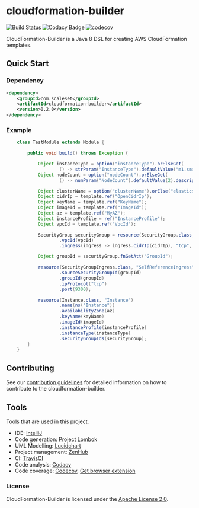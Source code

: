 cloudformation-builder
======================
[![Build Status](https://travis-ci.org/StuPro-TOSCAna/cloudformation-builder.svg?branch=master)](https://travis-ci.org/StuPro-TOSCAna/cloudformation-builder)
[![Codacy Badge](https://api.codacy.com/project/badge/Grade/1e8da2c529bd4eea95a369bed5f8e582)](https://www.codacy.com/app/stupro-toscana/cloudformation-builder?utm_source=github.com&amp;utm_medium=referral&amp;utm_content=StuPro-TOSCAna/cloudformation-builder&amp;utm_campaign=Badge_Grade)
[![codecov](https://codecov.io/gh/StuPro-TOSCAna/cloudformation-builder/branch/master/graph/badge.svg)](https://codecov.io/gh/StuPro-TOSCAna/cloudformation-builder)


CloudFormation-Builder is a Java 8 DSL for creating AWS CloudFormation templates.

Quick Start
-----------

### Dependency

```xml
<dependency>
    <groupId>com.scaleset</groupId>
    <artifactId>cloudformation-builder</artifactId>
    <version>0.2.0</version>
</dependency>
```

### Example

```java
    class TestModule extends Module {

        public void build() throws Exception {

            Object instanceType = option("instanceType").orElseGet(
                    () -> strParam("InstanceType").defaultValue("m1.small").description(ns("Instance") + " instance type"));
            Object nodeCount = option("nodeCount").orElseGet(
                    () -> numParam("NodeCount").defaultValue(2).description("Number of elasticsearch nodes to create"));

            Object clusterName = option("clusterName").orElse("elasticsearch");
            Object cidrIp = template.ref("OpenCidrIp");
            Object keyName = template.ref("KeyName");
            Object imageId = template.ref("ImageId");
            Object az = template.ref("MyAZ");
            Object instanceProfile = ref("InstanceProfile");
            Object vpcId = template.ref("VpcId");

            SecurityGroup securityGroup = resource(SecurityGroup.class, "SecurityGroup")
                    .vpcId(vpcId)
                    .ingress(ingress -> ingress.cidrIp(cidrIp), "tcp", 22, 9200, 9300, range(27018, 27019));

            Object groupId = securityGroup.fnGetAtt("GroupId");

            resource(SecurityGroupIngress.class, "SelfReferenceIngress")
                    .sourceSecurityGroupId(groupId)
                    .groupId(groupId)
                    .ipProtocol("tcp")
                    .port(9300);

            resource(Instance.class, "Instance")
                    .name(ns("Instance"))
                    .availabilityZone(az)
                    .keyName(keyName)
                    .imageId(imageId)
                    .instanceProfile(instanceProfile)
                    .instanceType(instanceType)
                    .securityGroupIds(securityGroup);
        }
    }

```

## Contributing
See our [contribution guidelines](CONTRIBUTING.md) for detailed information on how to contribute to the cloudformation-builder.

## Tools
Tools that are used in this project.

- IDE: [IntelliJ](https://www.jetbrains.com/idea/)
- Code generation: [Project Lombok](https://projectlombok.org/)
- UML Modelling: [Lucidchart](https://www.lucidchart.com/)
- Project management: [ZenHub](https://www.zenhub.com/)
- CI: [TravisCI](https://travis-ci.org/StuPro-TOSCAna/TOSCAna)
- Code analysis: [Codacy](https://www.codacy.com/app/stupro-toscana/TOSCAna/dashboard)
- Code coverage: [Codecov](https://codecov.io/gh/StuPro-TOSCAna/TOSCAna), [Get browser extension](https://github.com/codecov/browser-extension)

### License

CloudFormation-Builder is licensed under the [Apache License 2.0](LICENSE).

